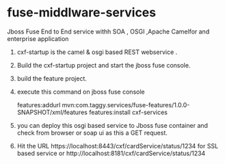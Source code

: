 # fuse-middlware-services
Jboss Fuse End to End service withh SOA , OSGI ,Apache Camelfor and enterprise application


1. cxf-startup is the camel & osgi based REST webservice . 

2. Build the cxf-startup project and start the jboss fuse console.
 
3. build the feature project.

4.  execute this command on jboss fuse console 
      
      features:addurl mvn:com.taggy.services/fuse-features/1.0.0-SNAPSHOT/xml/features
      features:install cxf-services



5. you can deploy this osgi based service to Jboss fuse container and check from browser or soap ui as this a GET request.

6. Hit the URL https://localhost:8443/cxf/cardService/status/1234 for SSL based service or http://localhost:8181/cxf/cardService/status/1234

